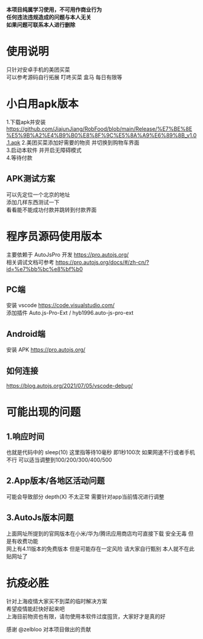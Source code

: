 **本项目纯属学习使用，不可用作商业行为  
任何违法违规造成的问题与本人无关  
如果问题可联系本人进行删除**

# 使用说明
只针对安卓手机的美团买菜  
可以参考源码自行拓展 叮咚买菜 盒马 每日有限等

# 小白用apk版本
1.下载apk并安装 https://github.com/JiajunJiang/RobFood/blob/main/Release/%E7%BE%8E%E5%9B%A2%E4%B9%B0%E8%8F%9C%E5%8A%A9%E6%89%8B_v1.0.1.apk
2.美团买菜添加好需要的物资 并切换到购物车界面  
3.启动本软件 并开启无障碍模式  
4.等待付款  

## APK测试方案
可以先定位一个北京的地址  
添加几样东西测试一下   
看看能不能成功付款并跳转到付款界面

# 程序员源码使用版本
主要依赖于 AutoJsPro 开发 https://pro.autojs.org/  
相关调试文档可参考 https://pro.autojs.org/docs/#/zh-cn/?id=%e7%bb%bc%e8%bf%b0  

## PC端  
安装 vscode https://code.visualstudio.com/  
添加插件 Auto.js-Pro-Ext / hyb1996.auto-js-pro-ext

## Android端  
安装 APK https://pro.autojs.org/

## 如何连接
https://blog.autojs.org/2021/07/05/vscode-debug/



# 可能出现的问题
## 1.响应时间  
也就是代码中的 sleep(10) 这里指等待10毫秒 即1秒100次 如果网速不行或者手机不行 可以适当调整到100/200/300/400/500  
## 2.App版本/各地区活动问题  
可能会导致部分 depth(X) 不太正常 需要针对app当前情况进行调整
## 3.AutoJs版本问题
上面网址所提到的官网版本在小米/华为/腾讯应用商店均可直接下载 安全无毒 但是有收费功能  
网上有4.11版本的免费版本 但是可能存在一定风险 请大家自行甄别 本人就不在此贴网址了  
  

# 抗疫必胜
针对上海疫情大家买不到菜的临时解决方案  
希望疫情能赶快好起来吧  
上海目前物资也有限，请勿使用本软件过度囤货，大家好才是真的好

感谢 @zelbloo 对本项目做出的贡献
